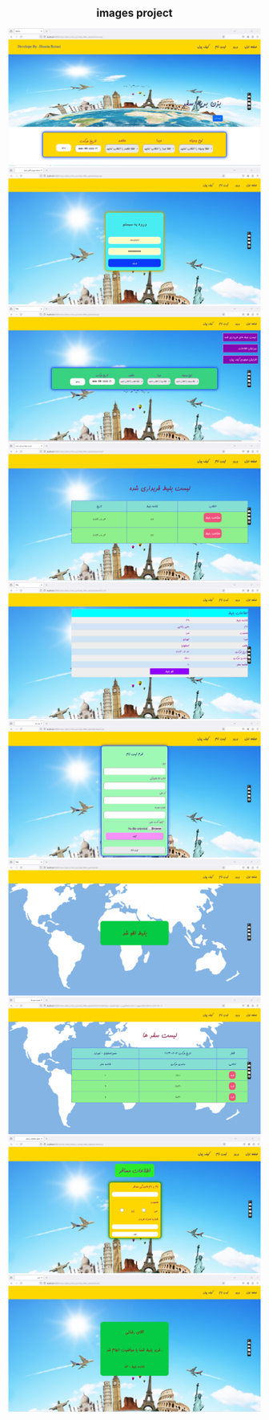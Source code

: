 <h2 align="center"> images project</h2>
<div>
  <img src="https://github.com/HoseinRezaeeM/Travel-ticket-online-purchase-system/blob/master/image-site/05.01.2024_13.48.11_REC.png">
  <img src="https://github.com/HoseinRezaeeM/Travel-ticket-online-purchase-system/blob/master/image-site/03.01.2024_14.19.10_REC.png">
  <img src="https://github.com/HoseinRezaeeM/Travel-ticket-online-purchase-system/blob/master/image-site/03.01.2024_14.19.29_REC.png">
<img src="https://github.com/HoseinRezaeeM/Travel-ticket-online-purchase-system/blob/master/image-site/04.01.2024_15.57.59_REC.png">
<img src="https://github.com/HoseinRezaeeM/Travel-ticket-online-purchase-system/blob/master/image-site/03.01.2024_14.20.06_REC.png">
   <img src="https://github.com/HoseinRezaeeM/Travel-ticket-online-purchase-system/blob/master/image-site/04.01.2024_13.00.30_REC.png">
<img src="https://github.com/HoseinRezaeeM/Travel-ticket-online-purchase-system/blob/master/image-site/03.01.2024_14.20.22_REC.png">
<img src="https://github.com/HoseinRezaeeM/Travel-ticket-online-purchase-system/blob/master/image-site/03.01.2024_14.22.17_REC.png">
<img src="https://github.com/HoseinRezaeeM/Travel-ticket-online-purchase-system/blob/master/image-site/04.01.2024_10.40.22_REC.png">
<img src="https://github.com/HoseinRezaeeM/Travel-ticket-online-purchase-system/blob/master/image-site/03.01.2024_14.23.31_REC.png">
 
</div>
